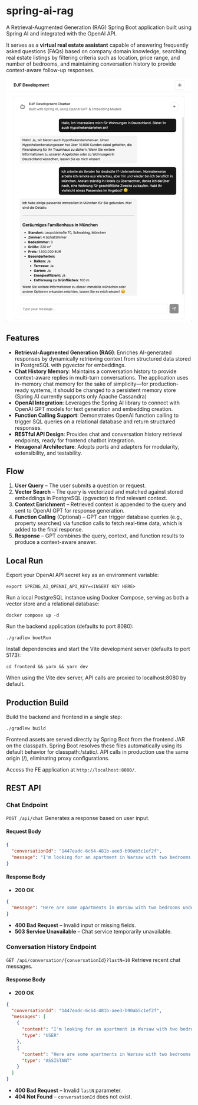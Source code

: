 # spring-ai-rag

A Retrieval-Augmented Generation (RAG) Spring Boot application built using Spring AI and integrated with the OpenAI API.

It serves as a **virtual real estate assistant** capable of answering frequently asked questions (FAQs) based on company domain knowledge, searching real estate listings by filtering criteria such as location, price range, and number of bedrooms, and maintaining conversation history to provide context-aware follow-up responses.

![Frontend Application Screenshot](app.png)

## Features

- **Retrieval-Augmented Generation (RAG)**: Enriches AI-generated responses by dynamically retrieving context from structured data stored in PostgreSQL with pgvector for embeddings.
- **Chat History Memory**: Maintains a conversation history to provide context-aware replies in multi-turn conversations. The application uses in-memory chat memory for the sake of simplicity—for production-ready systems, it should be changed to a persistent memory store (Spring AI currently supports only Apache Cassandra)
- **OpenAI Integration**: Leverages the Spring AI library to connect with OpenAI GPT models for text generation and embedding creation.
- **Function Calling Support**: Demonstrates OpenAI function calling to trigger SQL queries on a relational database and return structured responses.
- **RESTful API Design**: Provides chat and conversation history retrieval endpoints, ready for frontend chatbot integration.
- **Hexagonal Architecture**: Adopts ports and adapters for modularity, extensibility, and testability.

## Flow

1.	**User Query** – The user submits a question or request.
2.	**Vector Search** – The query is vectorized and matched against stored embeddings in PostgreSQL (pgvector) to find relevant context.
3.	**Context Enrichment** – Retrieved context is appended to the query and sent to OpenAI GPT for response generation.
4.	**Function Calling** (Optional) – GPT can trigger database queries (e.g., property searches) via function calls to fetch real-time data, which is added to the final response.
5.	**Response** – GPT combines the query, context, and function results to produce a context-aware answer.

## Local Run

Export your OpenAI API secret key as an environment variable:

```shell
export SPRING_AI_OPENAI_API_KEY=<INSERT KEY HERE>
```

Run a local PostgreSQL instance using Docker Compose, serving as both a vector store and a relational database:

```shell
docker compose up -d
```

Run the backend application (defaults to port 8080):

```shell
./gradlew bootRun
```

Install dependencies and start the Vite development server (defaults to port 5173):

```shell
cd frontend && yarn && yarn dev
```

When using the Vite dev server, API calls are proxied to localhost:8080 by default.

## Production Build

Build the backend and frontend in a single step:

```shell
./gradlew build
```

Frontend assets are served directly by Spring Boot from the frontend JAR on the classpath.
Spring Boot resolves these files automatically using its default behavior for classpath:/static/.
API calls in production use the same origin (/), eliminating proxy configurations.

Access the FE application at `http://localhost:8080/`.

## REST API

### Chat Endpoint

`POST /api/chat`
Generates a response based on user input.  

#### Request Body
```json
{
  "conversationId": "1447eadc-6c64-481b-aee3-b90ab5c1ef2f",
  "message": "I'm looking for an apartment in Warsaw with two bedrooms under 1 million PLN."
}
```

#### Response Body
- **200 OK**

```json
{
  "message": "Here are some apartments in Warsaw with two bedrooms under 1 million PLN:\n\n1. Apartment in Mokotów – 850,000 PLN, 2 bedrooms, 70 m².\n2. Apartment in Wola – 950,000 PLN, 2 bedrooms, 80 m².\n\nWould you like more details about any of these listings?"
}
```

- **400 Bad Request** – Invalid input or missing fields.
- **503 Service Unavailable** – Chat service temporarily unavailable.

### Conversation History Endpoint

`GET /api/conversation/{conversationId}?lastN=10`
Retrieve recent chat messages.

#### Response Body
- **200 OK**

```json
{
  "conversationId": "1447eadc-6c64-481b-aee3-b90ab5c1ef2f",
  "messages": [
    {
      "content": "I'm looking for an apartment in Warsaw with two bedrooms under 1 million PLN.",
      "type": "USER"
    },
    {
      "content": "Here are some apartments in Warsaw with two bedrooms under 1 million PLN:\n\n1. Apartment in Mokotów – 850,000 PLN, 2 bedrooms, 70 m².\n2. Apartment in Wola – 950,000 PLN, 2 bedrooms, 80 m².\n\nWould you like more details about any of these listings?",
      "type": "ASSISTANT"
    }
  ]
}
```

- **400 Bad Request** – Invalid `lastN` parameter.
- **404 Not Found** – `conversationId` does not exist.

